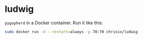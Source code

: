 # ludwig

`pygopherd` in a Docker container. Run it like this:

```sh
sudo docker run -d --restart=always -p 70:70 chrissx/ludwig
```
